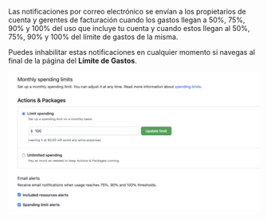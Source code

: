 Las notificaciones por correo electrónico se envían a los propietarios de cuenta y gerentes de facturación cuando los gastos llegan a 50%, 75%, 90% y 100% del uso que incluye tu cuenta y cuando estos llegan al 50%, 75%, 90% y 100% del límite de gastos de la misma.

Puedes inhabilitar estas notificaciones en cualquier momento si navegas al final de la página del **Límite de Gastos**.

![Screenshot of the billing email notification settings](/assets/images/help/billing/actions-packages-spending-limit-notifications.png)
